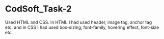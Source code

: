 # CodSoft_Task-2
Used HTML and CSS.  In HTML I had used header, image tag, anchor tag etc. and in CSS I had used box-sizing, font-family, hovering effect, font-size etc. 
